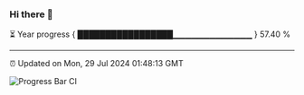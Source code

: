 ### Hi there 👋

⏳ Year progress { █████████████████▁▁▁▁▁▁▁▁▁▁▁▁▁ } 57.40 %

---

⏰ Updated on Mon, 29 Jul 2024 01:48:13 GMT

![Progress Bar CI](https://github.com/IshwaranRudhara/GIT-ACTION/workflows/Progress%20Bar%20CI/badge.svg)
